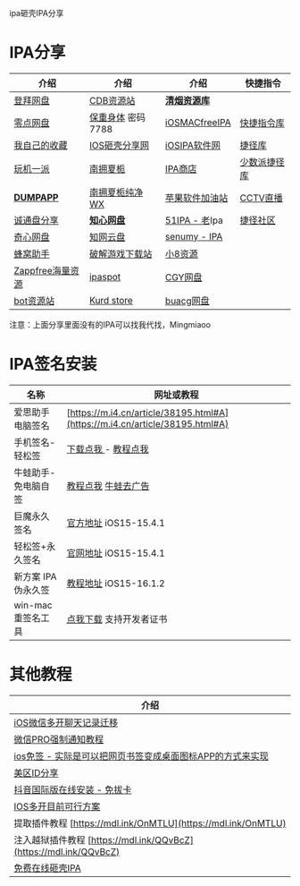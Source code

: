 ipa砸壳IPA分享

# IPA分享

|介绍|介绍|介绍|快捷指令|
|-|-|-|-|
|[登拜网盘](https://wp.iosios.vip/)|[CDB资源站](https://cdbzyz.com/)| **[清烟资源库](https://www.qlam.asia/)** ||
|[零点网盘](https://pan.ios98.com/)|[保重身体](https://lanzoul.com/b0cy7cu0b)  密码7788|[iOSMACfreeIPA](https://iosmacapps.com/)|[快捷指令库](https://www.rcuts.com/)|
|[我自己的收藏](https://wp.haoruan.cc/123%E4%BA%91%E7%9B%98/%E5%88%86%E4%BA%AB%E8%B5%84%E6%BA%90/IPA%E6%96%87%E4%BB%B6%E5%90%88%E9%9B%86)|[IOS砸壳分享网](https://www.zake.cf/)|[iOSIPA软件网](https://www.iosipa.cn/index.php)|[捷径库](https://jiejingku.net/)|
|[玩机一派](https://pan.iggxx.com/)|[南拥夏栀](https://nyxz166.cn/Home.php)|[IPA商店](https://ipa.store/)|[少数派捷径库](https://shortcuts.sspai.com/#/main/workflow)|
|**[DUMPAPP](https://pan.dumpapp.com/)**|[南拥夏栀纯净WX](https://wwi.lanzoui.com/b09m2ol0j)|[苹果软件加油站](http://www.17269.cn/)|[CCTV直播](https://www.icloud.com/shortcuts/e683ca540db14aa680c2a7a616a771e8)|
|[诚通盘分享](http://download1.eqishare.com/d/37701697-50080335-7114aa)|**[知心网盘](https://zxios.cn/#/pages/index/apple)**|[51IPA - 老](http://www.51ipa.com/)Ipa|[捷径社区](https://sharecuts.cn/)|
|[奇心网盘](https://pan.qxnav.com/)|[知网云盘](https://pan.xyyh.xyz/)|[senumy - IPA](https://senumy.com/apps/ipa-library/)||
|[蜂窝助手](https://app.fwzs.top/pc/)|[破解游戏下载站](https://nk87c.cn/)|[小8资源](https://iphone8.vip/)||
|[Zappfree海量资源](https://zappfree.com/)|[ipaspot](https://ipaspot.app/)|[CGY网盘](https://pan.appek.ml/)||
|[bot资源站](https://pan.iosapp.top/)|[Kurd store](https://kurdstore.info/ipa/null.php)|[buacg网盘](http://ss.buacg.ml/)||

注意：上面分享里面没有的IPA可以找我代找，Mingmiaoo

# IPA签名安装

|名称|网址或教程|
|-|-|
|爱思助手电脑签名|[https://m.i4.cn/article/38195.html#A](https://m.i4.cn/article/38195.html#A)|
|手机签名-轻松签|[下载点我 ](https://esign.yyyue.xyz/)- [教程点我](https://mdl.ink/St9GzN)|
|牛蛙助手-免电脑自签|[教程点我](https://flowus.cn/haoruan/share/0c7bf29d-e04d-416c-86d4-35b50fb3c61f) [牛蛙去广告](https://flowus.cn/haoruan/share/3eec479a-a200-40bc-bd2b-7885cfeddb77)|
|巨魔永久签名|[官方地址](https://github.com/opa334/TrollStore) iOS15-15.4.1|
|轻松签+永久签名|[官网地址](https://esign.yyyue.xyz/) iOS15-15.4.1|
|新方案 IPA伪永久签|[教程地址](https://wk.aminggood.cn/%E6%95%99%E7%A8%8B%E5%88%86%E4%BA%AB/ios%E6%97%A0%E9%99%90%E5%88%B6%E5%AE%89%E8%A3%85IPA) iOS15-16.1.2|
|win-mac重签名工具|[点我下载](https://www.bilibili.com/read/cv20531617) 支持开发者证书|

# 其他教程

|介绍|
|-|
|[iOS微信多开聊天记录迁移](https://i0.hdslb.com/bfs/album/f7453733ec36794b4e6a1d601a36df5e0db2cff1.png)|
|[微信PRO强制通知教程](https://i0.hdslb.com/bfs/album/b33b5545e258f8169622008f31dc0c5d2d033f7d.jpg)|
|[ios免签 - 实际是可以把网页书签变成桌面图标APP的方式来实现](https://www.yimenapp.com/iosmianqian.html)|
|[美区ID分享](https://flowus.cn/haoruan/share/df394422-a882-4414-b01d-3014df0fdb13)|
|[抖音国际版在线安装 - 免拔卡](https://app.fengcheyun.cc/)|
|[IOS多开目前可行方案](https://bj.bcebos.com/baidu-rmb-video-cover-1/1aa506dc9d492770e39c543ba28d4850.png)|
|提取插件教程 [https://mdl.ink/OnMTLU](https://mdl.ink/OnMTLU)|
|注入越狱插件教程 [https://mdl.ink/QQvBcZ](https://mdl.ink/QQvBcZ)|
|[免费在线砸壳IPA](https://decrypt.day/)|



